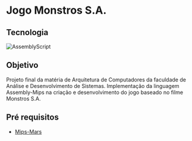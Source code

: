 # Jogo Monstros S.A.

## Tecnologia
![AssemblyScript](https://img.shields.io/badge/assembly%20script-%23000000.svg?style=for-the-badge&logo=assemblyscript&logoColor=white)

## Objetivo
Projeto final da matéria de Arquitetura de Computadores da faculdade de Análise e Desenvolvimento de Sistemas. Implementação da linguagem Assembly-Mips na criação e desenvolvimento do jogo baseado no filme Monstros S.A.

## Pré requisitos
- [Mips-Mars](https://drive.google.com/file/d/1na6RNWXEOFsi82-5QrT-2UvlXCWKMPPT/view)
